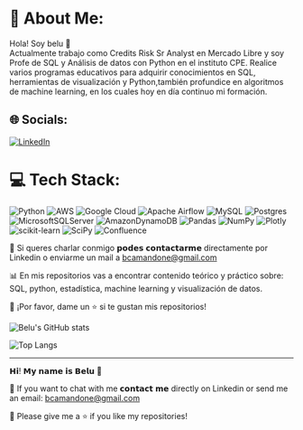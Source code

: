 # 💫 About Me:
Hola! Soy belu 👋
⁣⁣<br>⁣⁣Actualmente trabajo como  Credits Risk Sr Analyst en Mercado Libre y  soy Profe de SQL y Análisis de datos con Python en el instituto CPE. Realice varios programas educativos para adquirir conocimientos en SQL, herramientas de visualización y Python,también profundice en algoritmos de machine learning, en los cuales hoy en día continuo mi formación.


## 🌐 Socials:
[![LinkedIn](https://img.shields.io/badge/LinkedIn-%230077B5.svg?logo=linkedin&logoColor=white)](https://linkedin.com/in/https://www.linkedin.com/in/mariabelencamandone/) 

# 💻 Tech Stack:
![Python](https://img.shields.io/badge/python-3670A0?style=for-the-badge&logo=python&logoColor=ffdd54) ![AWS](https://img.shields.io/badge/AWS-%23FF9900.svg?style=for-the-badge&logo=amazon-aws&logoColor=white) ![Google Cloud](https://img.shields.io/badge/Google%20Cloud-%234285F4.svg?style=for-the-badge&logo=google-cloud&logoColor=white) ![Apache Airflow](https://img.shields.io/badge/Apache%20Airflow-017CEE?style=for-the-badge&logo=Apache%20Airflow&logoColor=white) ![MySQL](https://img.shields.io/badge/mysql-%2300f.svg?style=for-the-badge&logo=mysql&logoColor=white) ![Postgres](https://img.shields.io/badge/postgres-%23316192.svg?style=for-the-badge&logo=postgresql&logoColor=white) ![MicrosoftSQLServer](https://img.shields.io/badge/Microsoft%20SQL%20Sever-CC2927?style=for-the-badge&logo=microsoft%20sql%20server&logoColor=white) ![AmazonDynamoDB](https://img.shields.io/badge/Amazon%20DynamoDB-4053D6?style=for-the-badge&logo=Amazon%20DynamoDB&logoColor=white) ![Pandas](https://img.shields.io/badge/pandas-%23150458.svg?style=for-the-badge&logo=pandas&logoColor=white) ![NumPy](https://img.shields.io/badge/numpy-%23013243.svg?style=for-the-badge&logo=numpy&logoColor=white) ![Plotly](https://img.shields.io/badge/Plotly-%233F4F75.svg?style=for-the-badge&logo=plotly&logoColor=white) ![scikit-learn](https://img.shields.io/badge/scikit--learn-%23F7931E.svg?style=for-the-badge&logo=scikit-learn&logoColor=white) ![SciPy](https://img.shields.io/badge/SciPy-%230C55A5.svg?style=for-the-badge&logo=scipy&logoColor=%white) ![Confluence](https://img.shields.io/badge/confluence-%23172BF4.svg?style=for-the-badge&logo=confluence&logoColor=white)



📧 Si queres charlar conmigo 𝗽𝗼𝗱𝗲𝘀 𝗰𝗼𝗻𝘁𝗮𝗰𝘁𝗮𝗿𝗺𝗲 directamente por Linkedin o enviarme un mail a bcamandone@gmail.com

📊 En mis repositorios vas a encontrar contenido teórico y práctico sobre: SQL, python, estadística, machine learning y visualización de datos. 

👏 ¡Por favor, dame un ⭐️ si te gustan mis repositorios!


![Belu's GitHub stats](https://github-readme-stats.vercel.app/api?username=bcamandone&show_icons=true&theme=radical)


![Top Langs](https://github-readme-stats.vercel.app/api/top-langs/?username=bcamandone&hide_progress=true)

----------------------------------------------------------------------------------------------------------------------------------------------------------------------

𝗛𝗶! 𝗠𝘆 𝗻𝗮𝗺𝗲 𝗶𝘀 𝗕𝗲𝗹𝘂 👋

📧 If you want to chat with me 𝗰𝗼𝗻𝘁𝗮𝗰𝘁 𝗺𝗲 directly on Linkedin or send me an email: bcamandone@gmail.com

👏 Please give me a ⭐️ if you like my repositories!



